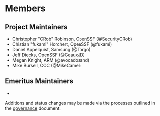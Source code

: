 # Members

## Project Maintainers

- Christopher "CRob" Robinson, OpenSSF (@SecurityCRob)
- Chistian "fukami" Horchert, OpenSSF (@fukami)
- Daniel Appelquist, Samsung (@Torgo)
- Jeff Diecks, OpenSSF (@GeauxJD)
- Megan Knight, ARM (@avocadosand)
- Mike Bursell, CCC (@MikeCamel)

## Emeritus Maintainers

-  

Additions and status changes may be made via the processes outlined in the [governance](/GOVERNANCE.md) document.
